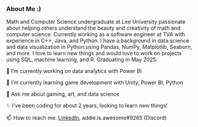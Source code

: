 ### About Me :)



Math and Computer Science undergraduate at Lee University passionate about helping others understand the beauty and creativity of math and computer science. Currently working as a software engineer at TVA with experience in C++, Java, and Python. I have a background in data science and data visualization in Python using Pandas, NumPy, Matplotlib, Seaborn, and more. I love to learn new things and would love to work on projects using SQL, machine learning, and R. Graduating in May 2025.

🔭 I’m currently working on data analytics with Power BI

🌱 I’m currently learning game development with Unity, Power BI, Python

💬 Ask me about gaming, art, and data science

✨ I've been coding for about 2 years, looking to learn new things!

📫 How to reach me: [LinkedIn](https://www.linkedin.com/in/addie-standish), addie.is.awesome#9265 (Discord)
